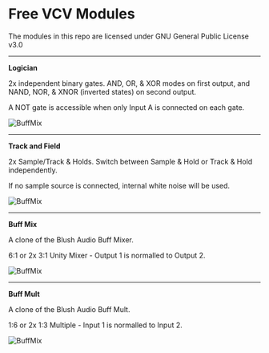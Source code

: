 # Free VCV Modules
The modules in this repo are licensed under GNU General Public License v3.0
***
	
**Logician**

2x independent binary gates. AND, OR, & XOR modes on first output, and NAND, NOR, & XNOR (inverted states) on second output.

A NOT gate is accessible when only Input A is connected on each gate.

![BuffMix](https://github.com/BlushAudioLab/BlushAudioVCVFreeModules/blob/master/Screenshots/logician.png)

***

**Track and Field**

2x Sample/Track & Holds. Switch between Sample & Hold or Track & Hold independently.

If no sample source is connected, internal white noise will be used.

![BuffMix](https://github.com/BlushAudioLab/BlushAudioVCVFreeModules/blob/master/Screenshots/trackandfield.png)

***

**Buff Mix**

A clone of the Blush Audio Buff Mixer.

6:1 or 2x 3:1 Unity Mixer - Output 1 is normalled to Output 2.

![BuffMix](https://github.com/BlushAudioLab/BlushAudioVCVFreeModules/blob/master/Screenshots/buffmix.png)

***
	
**Buff Mult**

A clone of the Blush Audio Buff Mult.
 
1:6 or 2x 1:3 Multiple - Input 1 is normalled to Input 2.

![BuffMix](https://github.com/BlushAudioLab/BlushAudioVCVFreeModules/blob/master/Screenshots/buffmult.png)

